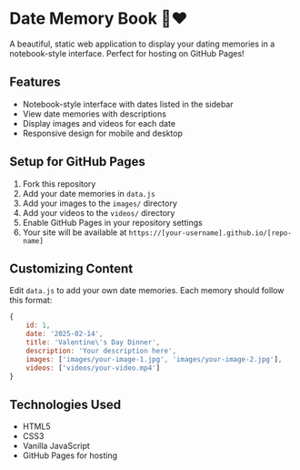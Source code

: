 # Date Memory Book 📖❤️

A beautiful, static web application to display your dating memories in a notebook-style interface. Perfect for hosting on GitHub Pages!

## Features
- Notebook-style interface with dates listed in the sidebar
- View date memories with descriptions
- Display images and videos for each date
- Responsive design for mobile and desktop

## Setup for GitHub Pages
1. Fork this repository
2. Add your date memories in `data.js`
3. Add your images to the `images/` directory
4. Add your videos to the `videos/` directory
5. Enable GitHub Pages in your repository settings
6. Your site will be available at `https://[your-username].github.io/[repo-name]`

## Customizing Content
Edit `data.js` to add your own date memories. Each memory should follow this format:
```javascript
{
    id: 1,
    date: '2025-02-14',
    title: 'Valentine\'s Day Dinner',
    description: 'Your description here',
    images: ['images/your-image-1.jpg', 'images/your-image-2.jpg'],
    videos: ['videos/your-video.mp4']
}
```

## Technologies Used
- HTML5
- CSS3
- Vanilla JavaScript
- GitHub Pages for hosting
